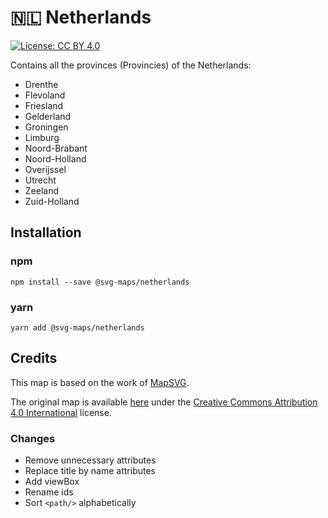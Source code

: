 # 🇳🇱 Netherlands

[![License: CC BY 4.0](https://img.shields.io/badge/License-CC%20BY%204.0-blue.svg)](https://creativecommons.org/licenses/by/4.0/)

Contains all the provinces (Provincies) of the Netherlands:
* Drenthe
* Flevoland
* Friesland
* Gelderland
* Groningen
* Limburg
* Noord-Brabant
* Noord-Holland
* Overijssel
* Utrecht
* Zeeland
* Zuid-Holland

## Installation

### npm

`npm install --save @svg-maps/netherlands`

### yarn

`yarn add @svg-maps/netherlands`

## Credits

This map is based on the work of [MapSVG](https://mapsvg.com).

The original map is available [here](https://mapsvg.com/maps/netherlands) under the [Creative Commons Attribution 4.0 International](https://creativecommons.org/licenses/by/4.0/) license.

### Changes

* Remove unnecessary attributes
* Replace title by name attributes
* Add viewBox
* Rename ids
* Sort `<path/>` alphabetically

